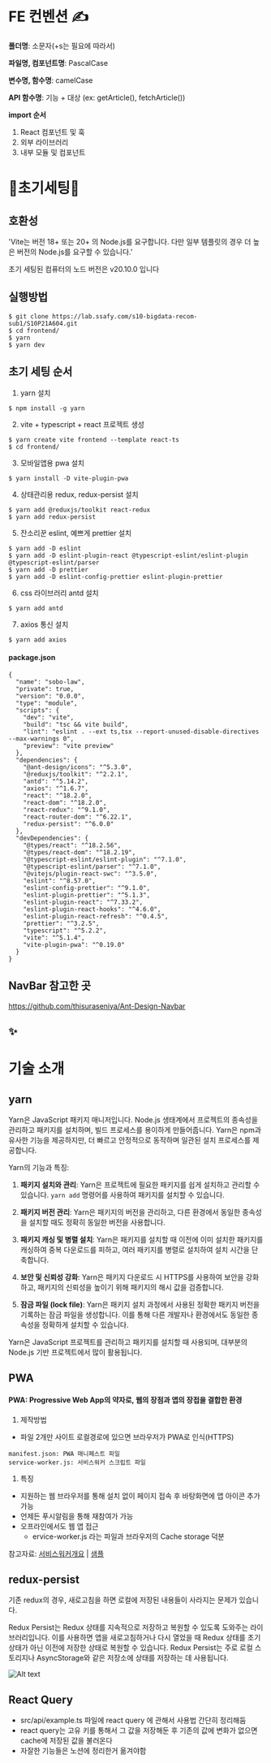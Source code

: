 # FE 컨벤션 ✍

**폴더명**: 소문자(+s는 필요에 따라서)

**파일명, 컴포넌트명**: PascalCase

**변수명, 함수명**: camelCase

**API 함수명**: 기능 + 대상 (ex: getArticle(), fetchArticle())

**import 순서**

1. React 컴포넌트 및 훅
2. 외부 라이브러리
3. 내부 모듈 및 컴포넌트

# 💬초기세팅💬

## 호환성

'Vite는 버전 18+ 또는 20+ 의 Node.js를 요구합니다. 다만 일부 템플릿의 경우 더 높은 버전의 Node.js를 요구할 수 있습니다.'

초기 세팅된 컴퓨터의 노드 버전은 v20.10.0 입니다

## 실행방법

```
$ git clone https://lab.ssafy.com/s10-bigdata-recom-sub1/S10P21A604.git
$ cd frontend/
$ yarn
$ yarn dev
```

## 초기 세팅 순서

1. yarn 설치

```
$ npm install -g yarn
```

2. vite + typescript + react 프로젝트 생성

```
$ yarn create vite frontend --template react-ts
$ cd frontend/
```

3. 모바일앱용 pwa 설치

```
$ yarn install -D vite-plugin-pwa
```

4. 상태관리용 redux, redux-persist 설치

```
$ yarn add @reduxjs/toolkit react-redux
$ yarn add redux-persist
```

5. 잔소리꾼 eslint, 예쁘게 prettier 설치

```
$ yarn add -D eslint
$ yarn add -D eslint-plugin-react @typescript-eslint/eslint-plugin @typescript-eslint/parser
$ yarn add -D prettier
$ yarn add -D eslint-config-prettier eslint-plugin-prettier
```

6. css 라이브러리 antd 설치

```
$ yarn add antd
```

7. axios 통신 설치

```
$ yarn add axios
```

#### package.json

```
{
  "name": "sobo-law",
  "private": true,
  "version": "0.0.0",
  "type": "module",
  "scripts": {
    "dev": "vite",
    "build": "tsc && vite build",
    "lint": "eslint . --ext ts,tsx --report-unused-disable-directives --max-warnings 0",
    "preview": "vite preview"
  },
  "dependencies": {
    "@ant-design/icons": "^5.3.0",
    "@reduxjs/toolkit": "^2.2.1",
    "antd": "^5.14.2",
    "axios": "^1.6.7",
    "react": "^18.2.0",
    "react-dom": "^18.2.0",
    "react-redux": "^9.1.0",
    "react-router-dom": "^6.22.1",
    "redux-persist": "^6.0.0"
  },
  "devDependencies": {
    "@types/react": "^18.2.56",
    "@types/react-dom": "^18.2.19",
    "@typescript-eslint/eslint-plugin": "^7.1.0",
    "@typescript-eslint/parser": "^7.1.0",
    "@vitejs/plugin-react-swc": "^3.5.0",
    "eslint": "^8.57.0",
    "eslint-config-prettier": "^9.1.0",
    "eslint-plugin-prettier": "^5.1.3",
    "eslint-plugin-react": "^7.33.2",
    "eslint-plugin-react-hooks": "^4.6.0",
    "eslint-plugin-react-refresh": "^0.4.5",
    "prettier": "^3.2.5",
    "typescript": "^5.2.2",
    "vite": "^5.1.4",
    "vite-plugin-pwa": "^0.19.0"
  }
}
```

## NavBar 참고한 곳

https://github.com/thisuraseniya/Ant-Design-Navbar

## ✨

# 기술 소개

## yarn

Yarn은 JavaScript 패키지 매니저입니다. Node.js 생태계에서 프로젝트의 종속성을 관리하고 패키지를 설치하며, 빌드 프로세스를 용이하게 만들어줍니다. Yarn은 npm과 유사한 기능을 제공하지만, 더 빠르고 안정적으로 동작하며 일관된 설치 프로세스를 제공합니다.

Yarn의 기능과 특징:

1. **패키지 설치와 관리**: Yarn은 프로젝트에 필요한 패키지를 쉽게 설치하고 관리할 수 있습니다. `yarn add` 명령어를 사용하여 패키지를 설치할 수 있습니다.

2. **패키지 버전 관리**: Yarn은 패키지의 버전을 관리하고, 다른 환경에서 동일한 종속성을 설치할 때도 정확히 동일한 버전을 사용합니다.

3. **패키지 캐싱 및 병렬 설치**: Yarn은 패키지를 설치할 때 이전에 이미 설치한 패키지를 캐싱하여 중복 다운로드를 피하고, 여러 패키지를 병렬로 설치하여 설치 시간을 단축합니다.

4. **보안 및 신뢰성 강화**: Yarn은 패키지 다운로드 시 HTTPS를 사용하여 보안을 강화하고, 패키지의 신뢰성을 높이기 위해 패키지의 해시 값을 검증합니다.

5. **잠금 파일 (lock file)**: Yarn은 패키지 설치 과정에서 사용된 정확한 패키지 버전을 기록하는 잠금 파일을 생성합니다. 이를 통해 다른 개발자나 환경에서도 동일한 종속성을 정확하게 설치할 수 있습니다.

Yarn은 JavaScript 프로젝트를 관리하고 패키지를 설치할 때 사용되며, 대부분의 Node.js 기반 프로젝트에서 많이 활용됩니다.

## PWA

#### PWA: Progressive Web App의 약자로, 웹의 장점과 앱의 장접을 결합한 환경

1. 제작방법

- 파일 2개만 사이트 로컬경로에 있으면 브라우저가 PWA로 인식(HTTPS)

```
manifest.json: PWA 매니페스트 파일
service-worker.js: 서비스워커 스크립트 파일
```

1. 특징

- 지원하는 웹 브라우저를 통해 설치 없이 페이지 접속 후 바탕화면에 앱 아이콘 추가 가능
- 언제든 푸시알림을 통해 재참여가 가능
- 오프라인에서도 웹 앱 접근
  - ervice-worker.js 라는 파일과 브라우저의 Cache storage 덕분

참고자료:
[서비스워커개요](https://developer.chrome.com/docs/workbox/service-worker-overview?hl=ko) |
[샘플](https://googlechrome.github.io/samples/service-worker/basic/)

## redux-persist

기존 redux의 경우, 새로고침을 하면 로컬에 저장된 내용들이 사라지는 문제가 있습니다.

Redux Persist는 Redux 상태를 지속적으로 저장하고 복원할 수 있도록 도와주는 라이브러리입니다. 이를 사용하면 앱을 새로고침하거나 다시 열었을 때 Redux 상태를 초기 상태가 아닌 이전에 저장한 상태로 복원할 수 있습니다. Redux Persist는 주로 로컬 스토리지나 AsyncStorage와 같은 저장소에 상태를 저장하는 데 사용됩니다.

![Alt text](image.png)

## React Query

- src/api/example.ts 파일에 react query 에 관해서 사용법 간단히 정리해둠
- react query는 고유 키를 통해서 그 값을 저장해둔 후 기존의 값에 변화가 없으면 cache에 저장된 값을 불러온다
- 자잘한 기능들은 노션에 정리한거 옮겨야함
